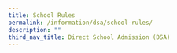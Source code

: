 ```yaml
---
title: School Rules
permalink: /information/dsa/school-rules/
description: ""
third_nav_title: Direct School Admission (DSA)
---
```

